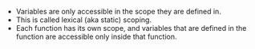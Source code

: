 - Variables are only accessible in the scope they are defined in. 
- This is called lexical (aka static) scoping. 
- Each function has its own scope, and variables that are defined in the function are accessible only inside that function.